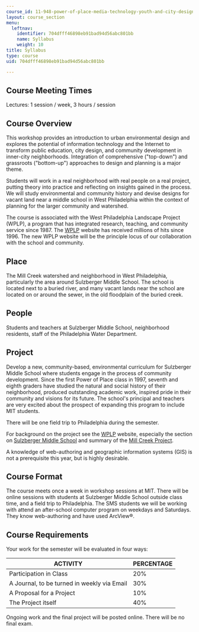 ```yaml
---
course_id: 11-948-power-of-place-media-technology-youth-and-city-design-and-development-spring-2001
layout: course_section
menu:
  leftnav:
    identifier: 704dfff46898eb91bad94d56abc801bb
    name: Syllabus
    weight: 10
title: Syllabus
type: course
uid: 704dfff46898eb91bad94d56abc801bb

---
```


Course Meeting Times
--------------------

Lectures: 1 session / week, 3 hours / session

Course Overview
---------------

This workshop provides an introduction to urban environmental design and explores the potential of information technology and the Internet to transform public education, city design, and community development in inner-city neighborhoods. Integration of comprehensive ("top-down") and grassroots ("bottom-up") approaches to design and planning is a major theme.

Students will work in a real neighborhood with real people on a real project, putting theory into practice and reflecting on insights gained in the process. We will study environmental and community history and devise designs for vacant land near a middle school in West Philadelphia within the context of planning for the larger community and watershed.

The course is associated with the West Philadelphia Landscape Project (WPLP), a program that has integrated research, teaching, and community service since 1987. The [WPLP](http://web.mit.edu/wplp/) website has received millions of hits since 1996. The new WPLP website will be the principle locus of our collaboration with the school and community.

Place
-----

The Mill Creek watershed and neighborhood in West Philadelphia, particularly the area around Sulzberger Middle School. The school is located next to a buried river, and many vacant lands near the school are located on or around the sewer, in the old floodplain of the buried creek.

People
------

Students and teachers at Sulzberger Middle School, neighborhood residents, staff of the Philadelphia Water Department.

Project
-------

Develop a new, community-based, environmental curriculum for Sulzberger Middle School where students engage in the process of community development. Since the first Power of Place class in 1997, seventh and eighth graders have studied the natural and social history of their neighborhood, produced outstanding academic work, inspired pride in their community and visions for its future. The school's principal and teachers are very excited about the prospect of expanding this program to include MIT students.

There will be one field trip to Philadelphia during the semester.

For background on the project see the [WPLP](http://web.mit.edu/wplp/) website, especially the section on [Sulzberger Middle School](http://web.mit.edu/wplp/sms/) and summary of the [Mill Creek Project](http://web.mit.edu/wplp/sms/millc.htm).

A knowledge of web-authoring and geographic information systems (GIS) is not a prerequisite this year, but is highly desirable.

Course Format
-------------

The course meets once a week in workshop sessions at MIT. There will be online sessions with students at Sulzberger Middle School outside class time, and a field trip to Philadelphia. The SMS students we will be working with attend an after-school computer program on weekdays and Saturdays. They know web-authoring and have used ArcView®.

Course Requirements
-------------------

Your work for the semester will be evaluated in four ways:

| ACTIVITY | PERCENTAGE |
| --- | --- |
| Participation in Class | 20% |
| A Journal, to be turned in weekly via Email | 30% |
| A Proposal for a Project | 10% |
| The Project itself | 40% 

Ongoing work and the final project will be posted online. There will be no final exam.